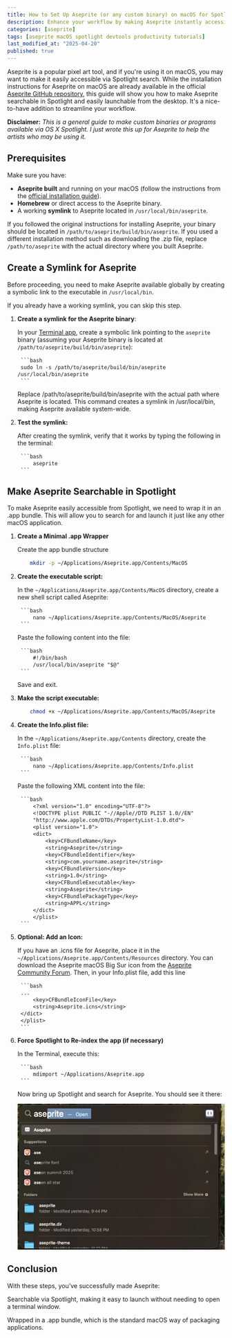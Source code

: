 ```yaml
---
title: How to Set Up Aseprite (or any custom binary) on macOS for Spotlight Search
description: Enhance your workflow by making Aseprite instantly accessible without the need for terminal commands.
categories: [aseprite] 
tags: [aseprite macOS spotlight devtools productivity tutorials]
last_modified_at: "2025-04-20"
published: true
---
```


Aseprite is a popular pixel art tool, and if you're using it on macOS, you may want to make it easily accessible via Spotlight search. While the installation instructions for Aseprite on macOS are already available in the official [Aseprite GitHub repository](https://github.com/aseprite/aseprite/blob/main/INSTALL.md#macos-dependencies), this guide will show you how to make Aseprite searchable in Spotlight and easily launchable from the desktop. It's a nice-to-have addition to streamline your workflow.

**Disclaimer:** _This is a general guide to make custom binaries or programs available via OS X Spotlight. I just wrote this up for Aseprite to help the artists who may be using it._



## Prerequisites

Make sure you have:
- **Aseprite built** and running on your macOS (follow the instructions from the [official installation guide](https://github.com/aseprite/aseprite/blob/main/INSTALL.md#macos-dependencies)).
- **Homebrew** or direct access to the Aseprite binary.
- A working **symlink** to Aseprite located in `/usr/local/bin/aseprite`.

If you followed the original instructions for installing Aseprite, your binary should be located in `/path/to/aseprite/build/bin/aseprite`. If you used a different installation method such as downloading the .zip file, replace `/path/to/aseprite` with the actual directory where you built Aseprite. 



## Create a Symlink for Aseprite

Before proceeding, you need to make Aseprite available globally by creating a symbolic link to the executable in `/usr/local/bin`.

If you already have a working symlink, you can skip this step.

1. **Create a symlink for the Aseprite binary**:

   In your [Terminal app](https://support.apple.com/en-my/guide/terminal/apd5265185d-f365-44cb-8b09-71a064a42125/mac#open-terminal), create a symbolic link pointing to the `aseprite` binary (assuming your Aseprite binary is located at `/path/to/aseprite/build/bin/aseprite`):

        ```bash
        sudo ln -s /path/to/aseprite/build/bin/aseprite /usr/local/bin/aseprite
        ```

   Replace /path/to/aseprite/build/bin/aseprite with the actual path where Aseprite is located. This command creates a symlink in /usr/local/bin, making Aseprite available system-wide.


2. **Test the symlink:**

    After creating the symlink, verify that it works by typing the following in the terminal:

        ```bash
            aseprite
        ```


## Make Aseprite Searchable in Spotlight

To make Aseprite easily accessible from Spotlight, we need to wrap it in an .app bundle. This will allow you to search for and launch it just like any other macOS application.

1. **Create a Minimal .app Wrapper**

    Create the app bundle structure

    ```bash
        mkdir -p ~/Applications/Aseprite.app/Contents/MacOS
    ```


2. **Create the executable script:**

    In the `~/Applications/Aseprite.app/Contents/MacOS` directory, create a new shell script called Aseprite:

        ```bash
            nano ~/Applications/Aseprite.app/Contents/MacOS/Aseprite
        ```

    Paste the following content into the file:

        ```bash
            #!/bin/bash
            /usr/local/bin/aseprite "$@"
        ```

    Save and exit.


3. **Make the script executable:**


    ```bash
        chmod +x ~/Applications/Aseprite.app/Contents/MacOS/Aseprite
    ```

4. **Create the Info.plist file:**

    In the `~/Applications/Aseprite.app/Contents` directory, create the `Info.plist` file:

        ```bash
            nano ~/Applications/Aseprite.app/Contents/Info.plist
        ```

    Paste the following XML content into the file:


        ```bash
            <?xml version="1.0" encoding="UTF-8"?>
            <!DOCTYPE plist PUBLIC "-//Apple//DTD PLIST 1.0//EN"
            "http://www.apple.com/DTDs/PropertyList-1.0.dtd">
            <plist version="1.0">
            <dict>
                <key>CFBundleName</key>
                <string>Aseprite</string>
                <key>CFBundleIdentifier</key>
                <string>com.yourname.aseprite</string>
                <key>CFBundleVersion</key>
                <string>1.0</string>
                <key>CFBundleExecutable</key>
                <string>Aseprite</string>
                <key>CFBundlePackageType</key>
                <string>APPL</string>
            </dict>
            </plist>
        ```

5. **Optional: Add an Icon:**

    If you have an .icns file for Aseprite, place it in the `~/Applications/Aseprite.app/Contents/Resources` directory. You can download the Aseprite macOS Big Sur icon from the [Aseprite Community Forum](https://community.aseprite.org/t/download-aseprite-macos-big-sur-icon/7431). Then, in your Info.plist file, add this line 

        ```bash
        ...
            <key>CFBundleIconFile</key>
            <string>Aseprite.icns</string>
        </dict>
        </plist>
        ```

6. **Force Spotlight to Re-index the app (if necessary)**

    In the Terminal, execute this: 

        ```bash
            mdimport ~/Applications/Aseprite.app
        ```

    Now bring up Spotlight and search for Aseprite. You should see it there: 

    ![Aseprite Search](/assets/img/posts/aseprite-search.png)



## Conclusion

With these steps, you’ve successfully made Aseprite:

Searchable via Spotlight, making it easy to launch without needing to open a terminal window.

Wrapped in a .app bundle, which is the standard macOS way of packaging applications.






